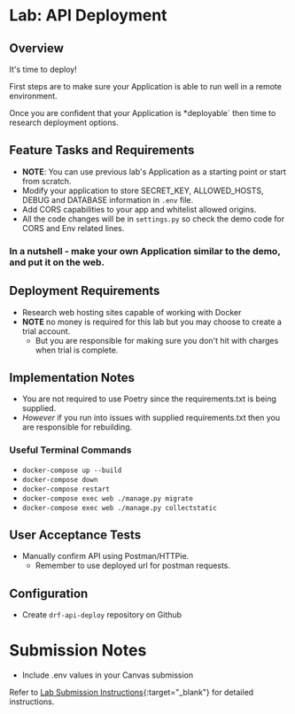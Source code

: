 # Lab: API Deployment

## Overview

It's time to deploy!

First steps are to make sure your Application is able to run well in a remote environment.

Once you are confident that your Application is *deployable` then time to research deployment options.

## Feature Tasks and Requirements

- **NOTE**: You can use previous lab's Application as a starting point or start from scratch.
- Modify your application to store SECRET_KEY, ALLOWED_HOSTS, DEBUG and DATABASE information in `.env` file.
- Add CORS capabilities to your app and whitelist allowed origins.
- All the code changes will be in `settings.py` so check the demo code for CORS and Env related lines.

### In a nutshell - make your own Application similar to the demo, and put it on the web.

## Deployment Requirements

- Research web hosting sites capable of working with Docker
- **NOTE** no money is required for this lab but you may choose to create a trial account.
  - But you are responsible for making sure you don't hit with charges when trial is complete.

## Implementation Notes

- You are not required to use Poetry since the requirements.txt is being supplied.
- *However* if you run into issues with supplied requirements.txt then you are responsible for rebuilding.

### Useful Terminal Commands

- `docker-compose up --build`
- `docker-compose down`
- `docker-compose restart`
- `docker-compose exec web ./manage.py migrate`
- `docker-compose exec web ./manage.py collectstatic`

## User Acceptance Tests

- Manually confirm API using Postman/HTTPie.
  - Remember to use deployed url for postman requests.

## Configuration

- Create `drf-api-deploy` repository on Github

# Submission Notes

- Include .env values in your Canvas submission


Refer to [Lab Submission Instructions](../../../reference/submission-instructions/labs/){:target="_blank"} for detailed instructions.
